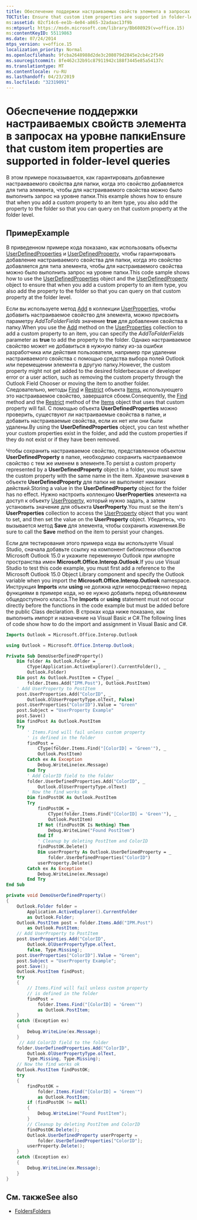 ```yaml
---
title: Обеспечение поддержки настраиваемых свойств элемента в запросах на уровне папки
TOCTitle: Ensure that custom item properties are supported in folder-level queries
ms:assetid: 02cf14c6-ee1b-4e04-a865-32adaac13f9b
ms:mtpsurl: https://msdn.microsoft.com/library/Bb608929(v=office.15)
ms:contentKeyID: 55119863
ms.date: 07/24/2014
mtps_version: v=office.15
localization_priority: Normal
ms.openlocfilehash: 9fcba2648988d2de3c208079d2845e2cb4c2f549
ms.sourcegitcommit: 8fe462c32b91c87911942c188f3445e85a54137c
ms.translationtype: MT
ms.contentlocale: ru-RU
ms.lasthandoff: 04/23/2019
ms.locfileid: "32319091"
---
```

# <a name="ensure-that-custom-item-properties-are-supported-in-folder-level-queries"></a><span data-ttu-id="f9904-102">Обеспечение поддержки настраиваемых свойств элемента в запросах на уровне папки</span><span class="sxs-lookup"><span data-stu-id="f9904-102">Ensure that custom item properties are supported in folder-level queries</span></span>

<span data-ttu-id="f9904-103">В этом примере показывается, как гарантировать добавление настраиваемого свойства для папки, когда это свойство добавляется для типа элемента, чтобы для настраиваемого свойства можно было выполнить запрос на уровне папки.</span><span class="sxs-lookup"><span data-stu-id="f9904-103">This example shows how to ensure that when you add a custom property to an item type, you also add the property to the folder so that you can query on that custom property at the folder level.</span></span>

## <a name="example"></a><span data-ttu-id="f9904-104">Пример</span><span class="sxs-lookup"><span data-stu-id="f9904-104">Example</span></span>

<span data-ttu-id="f9904-105">В приведенном примере кода показано, как использовать объекты [UserDefinedProperties](https://msdn.microsoft.com/library/bb643868\(v=office.15\)) и [UserDefinedProperty](https://msdn.microsoft.com/library/bb646064\(v=office.15\)), чтобы гарантировать добавление настраиваемого свойства для папки, когда это свойство добавляется для типа элемента, чтобы для настраиваемого свойства можно было выполнить запрос на уровне папки.</span><span class="sxs-lookup"><span data-stu-id="f9904-105">This code sample shows how to use the [UserDefinedProperties](https://msdn.microsoft.com/library/bb643868\(v=office.15\)) object and the [UserDefinedProperty](https://msdn.microsoft.com/library/bb646064\(v=office.15\)) object to ensure that when you add a custom property to an item type, you also add the property to the folder so that you can query on that custom property at the folder level.</span></span>

<span data-ttu-id="f9904-106">Если вы используете метод [Add](https://msdn.microsoft.com/library/bb611522\(v=office.15\)) в коллекции [UserProperties](https://msdn.microsoft.com/library/bb611428\(v=office.15\)), чтобы добавить настраиваемое свойство для элемента, можно присвоить параметру *AddToFolderFields* значение **true** для добавления свойства в папку.</span><span class="sxs-lookup"><span data-stu-id="f9904-106">When you use the [Add](https://msdn.microsoft.com/library/bb611522\(v=office.15\)) method on the [UserProperties](https://msdn.microsoft.com/library/bb611428\(v=office.15\)) collection to add a custom property to an item, you can specify the *AddToFolderFields* parameter as **true** to add the property to the folder.</span></span> <span data-ttu-id="f9904-107">Однако настраиваемое свойство может не добавиться в нужную папку из-за ошибки разработчика или действия пользователя, например при удалении настраиваемого свойства с помощью средства выбора полей Outlook или перемещении элемента в другую папку.</span><span class="sxs-lookup"><span data-stu-id="f9904-107">However, the custom property might not get added to the desired folderbecause of developer error or a user action, such as removing the custom property through the Outlook Field Chooser or moving the item to another folder.</span></span> <span data-ttu-id="f9904-108">Следовательно, методы [Find](https://msdn.microsoft.com/library/bb646289\(v=office.15\)) и [Restrict](https://msdn.microsoft.com/library/bb612531\(v=office.15\)) объекта [Items](https://msdn.microsoft.com/library/bb645287\(v=office.15\)), использующего это настраиваемое свойство, завершатся сбоем.</span><span class="sxs-lookup"><span data-stu-id="f9904-108">Consequently, the [Find](https://msdn.microsoft.com/library/bb646289\(v=office.15\)) method and the [Restrict](https://msdn.microsoft.com/library/bb612531\(v=office.15\)) method of the [Items](https://msdn.microsoft.com/library/bb645287\(v=office.15\)) object that uses that custom property will fail.</span></span> <span data-ttu-id="f9904-109">С помощью объекта **UserDefinedProperties** можно проверить, существуют ли настраиваемые свойства в папке, и добавить настраиваемые свойства, если их нет или они были удалены.</span><span class="sxs-lookup"><span data-stu-id="f9904-109">By using the **UserDefinedProperties** object, you can test whether your custom properties exist in the folder, and add the custom properties if they do not exist or if they have been removed.</span></span>

<span data-ttu-id="f9904-110">Чтобы сохранить настраиваемое свойство, представленное объектом **UserDefinedProperty** в папке, необходимо сохранить настраиваемое свойство с тем же именем в элементе.</span><span class="sxs-lookup"><span data-stu-id="f9904-110">To persist a custom property represented by a **UserDefinedProperty** object in a folder, you must save the custom property with the same name in the item.</span></span> <span data-ttu-id="f9904-111">Хранение значения в объекте **UserDefinedProperty** для папки не выполняет никаких действий.</span><span class="sxs-lookup"><span data-stu-id="f9904-111">Storing a value in the **UserDefinedProperty** object for the folder has no effect.</span></span> <span data-ttu-id="f9904-112">Нужно настроить коллекцию **UserProperties** элемента на доступ к объекту [UserProperty](https://msdn.microsoft.com/library/bb623119\(v=office.15\)), который нужно задать, а затем установить значение для объекта **UserProperty**.</span><span class="sxs-lookup"><span data-stu-id="f9904-112">You must se the item's **UserProperties** collection to access the [UserProperty](https://msdn.microsoft.com/library/bb623119\(v=office.15\)) object that you want to set, and then set the value on the **UserProperty** object.</span></span> <span data-ttu-id="f9904-113">Убедитесь, что вызывается метод **Save** для элемента, чтобы сохранить изменения.</span><span class="sxs-lookup"><span data-stu-id="f9904-113">Be sure to call the **Save** method on the item to persist your changes.</span></span>

<span data-ttu-id="f9904-114">Если для тестирования этого примера кода вы используете Visual Studio, сначала добавьте ссылку на компонент библиотеки объектов Microsoft Outlook 15.0 и укажите переменную Outlook при импорте пространства имен **Microsoft.Office.Interop.Outlook**.</span><span class="sxs-lookup"><span data-stu-id="f9904-114">If you use Visual Studio to test this code example, you must first add a reference to the Microsoft Outlook 15.0 Object Library component and specify the Outlook variable when you import the **Microsoft.Office.Interop.Outlook** namespace.</span></span> <span data-ttu-id="f9904-115">Инструкция **Imports** или **using** не должна идти непосредственно перед функциями в примере кода, но ее нужно добавить перед объявлением общедоступного класса.</span><span class="sxs-lookup"><span data-stu-id="f9904-115">The **Imports** or **using** statement must not occur directly before the functions in the code example but must be added before the public Class declaration.</span></span> <span data-ttu-id="f9904-116">В строках кода ниже показано, как выполнить импорт и назначение на Visual Basic и C\#.</span><span class="sxs-lookup"><span data-stu-id="f9904-116">The following lines of code show how to do the import and assignment in Visual Basic and C\#.</span></span>

```vb
Imports Outlook = Microsoft.Office.Interop.Outlook
```


```csharp
using Outlook = Microsoft.Office.Interop.Outlook;
```


```vb
Private Sub DemoUserDefinedProperty()
    Dim folder As Outlook.Folder = _
        CType(Application.ActiveExplorer().CurrentFolder(), _
        Outlook.Folder)
    Dim post As Outlook.PostItem = CType( _
        folder.Items.Add("IPM.Post"), Outlook.PostItem)
    ' Add UserProperty to PostItem
    post.UserProperties.Add("ColorID", _
        Outlook.OlUserPropertyType.olText, False)
    post.UserProperties("ColorID").Value = "Green"
    post.Subject = "UserProperty Example"
    post.Save()
    Dim findPost As Outlook.PostItem
    Try
        ' Items.Find will fail unless custom property
        ' is defined in the folder
        findPost = _
            CType(folder.Items.Find("[ColorID] = 'Green'"), _
            Outlook.PostItem)
        Catch ex As Exception
            Debug.WriteLine(ex.Message)
        End Try
        ' Add ColorID field to the folder
        folder.UserDefinedProperties.Add("ColorID", _
            Outlook.OlUserPropertyType.olText)
        ' Now the find works ok
        Dim findPostOK As Outlook.PostItem
        Try
            findPostOK = _
                CType(folder.Items.Find("[ColorID] = 'Green'"), _
                Outlook.PostItem)
            If Not (findPostOK Is Nothing) Then
                Debug.WriteLine("Found PostItem")
            End If
            ' Cleanup by deleting PostItem and ColorID
            findPostOK.Delete()
            Dim userProperty As Outlook.UserDefinedProperty = _
                folder.UserDefinedProperties("ColorID")
            userProperty.Delete()
        Catch ex As Exception
            Debug.WriteLine(ex.Message)
        End Try
End Sub
```


```csharp
private void DemoUserDefinedProperty()
{
    Outlook.Folder folder =
        Application.ActiveExplorer().CurrentFolder
        as Outlook.Folder;
    Outlook.PostItem post = folder.Items.Add("IPM.Post")
        as Outlook.PostItem;
    // Add UserProperty to PostItem
    post.UserProperties.Add("ColorID",
        Outlook.OlUserPropertyType.olText,
        false, Type.Missing);
    post.UserProperties["ColorID"].Value = "Green";
    post.Subject = "UserProperty Example";
    post.Save();
    Outlook.PostItem findPost;
    try
    {
        // Items.Find will fail unless custom property
        // is defined in the folder
        findPost =
            folder.Items.Find("[ColorID] = 'Green'")
            as Outlook.PostItem;
    }
    catch (Exception ex)
    {
        Debug.WriteLine(ex.Message);
    }
     // Add ColorID field to the folder
    folder.UserDefinedProperties.Add("ColorID",
        Outlook.OlUserPropertyType.olText,
        Type.Missing, Type.Missing);
    // Now the find works ok
    Outlook.PostItem findPostOK;
    try
    {
        findPostOK =
            folder.Items.Find("[ColorID] = 'Green'")
            as Outlook.PostItem;
        if (findPostOK != null)
        {
            Debug.WriteLine("Found PostItem");
        }
        // Cleanup by deleting PostItem and ColorID
        findPostOK.Delete();
        Outlook.UserDefinedProperty userProperty =
            folder.UserDefinedProperties["ColorID"];
        userProperty.Delete();
    }
    catch (Exception ex)
    {
        Debug.WriteLine(ex.Message);
    }
}
```

## <a name="see-also"></a><span data-ttu-id="f9904-117">См. также</span><span class="sxs-lookup"><span data-stu-id="f9904-117">See also</span></span>

- [<span data-ttu-id="f9904-118">Folders</span><span class="sxs-lookup"><span data-stu-id="f9904-118">Folders</span></span>](folders.md)

